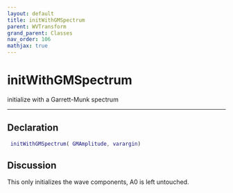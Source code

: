 ```yaml
---
layout: default
title: initWithGMSpectrum
parent: WVTransform
grand_parent: Classes
nav_order: 106
mathjax: true
---
```


#  initWithGMSpectrum

initialize with a Garrett-Munk spectrum


---

## Declaration
```matlab
 initWithGMSpectrum( GMAmplitude, varargin)
```
## Discussion

  This only initializes the wave components, A0 is left untouched.
 
    
